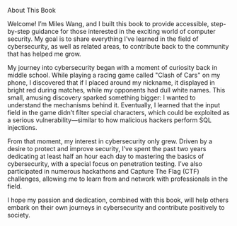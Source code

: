 About This Book

Welcome! I’m Miles Wang, and I built this book to provide accessible, step-by-step guidance for those interested in the exciting world of computer security. My goal is to share everything I’ve learned in the field of cybersecurity, as well as related areas, to contribute back to the community that has helped me grow.

My journey into cybersecurity began with a moment of curiosity back in middle school. While playing a racing game called "Clash of Cars" on my phone, I discovered that if I placed <a></a> around my nickname, it displayed in bright red during matches, while my opponents had dull white names. This small, amusing discovery sparked something bigger: I wanted to understand the mechanisms behind it. Eventually, I learned that the input field in the game didn’t filter special characters, which could be exploited as a serious vulnerability—similar to how malicious hackers perform SQL injections.

From that moment, my interest in cybersecurity only grew. Driven by a desire to protect and improve security, I’ve spent the past two years dedicating at least half an hour each day to mastering the basics of cybersecurity, with a special focus on penetration testing. I’ve also participated in numerous hackathons and Capture The Flag (CTF) challenges, allowing me to learn from and network with professionals in the field.

I hope my passion and dedication, combined with this book, will help others embark on their own journeys in cybersecurity and contribute positively to society.
